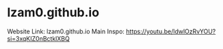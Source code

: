 ﻿# lzam0.github.io

Website Link: lzam0.github.io
Main Inspo: https://youtu.be/ldwlOzRvYOU?si=3xqKIZ0nBctklXBQ

